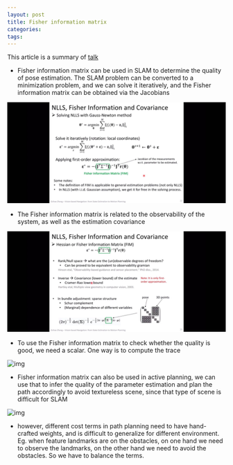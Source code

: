 ```yaml
---
layout: post
title: Fisher information matrix
categories:
tags:
---
```


This article is a summary of [talk](https://www.bilibili.com/video/av86463861)

* Fisher information matrix can be used in SLAM to determine the quality of pose estimation. The SLAM problem can be converted to a minimization problem, and we can solve it iteratively, and the Fisher information matrix can be obtained via the Jacobians  

![img](/images/posts/fisher1.jpg)

* The Fisher information matrix is related to the observability of the system, as well as the estimation covariance

![img](/images/posts/fisher2.jpg)

* To use the Fisher information matrix to check whether the quality is good, we need a scalar. One way is to compute the trace

![img](/images/posts/fisher3)

* Fisher information matrix can also be used in active planning, we can use that to infer the quality of the parameter estimation and plan the path accordingly to avoid textureless scene, since that type of scene is difficult for SLAM

![img](/images/posts/fisher4)

* however, different cost terms in path planning need to have hand-crafted weights, and is difficult to generalize for different environment. Eg. when feature landmarks are on the obstacles, on one hand we need to observe the landmarks, on the other hand we need to avoid the obstacles. So we have to balance the terms.
